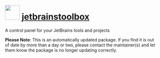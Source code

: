 # <img src="https://cdn.jsdelivr.net/gh/mkevenaar/chocolatey-packages@6a666668129f7e2880d7b5d466fd86e9768eda4d/icons/jetbrainstoolbox.png" width="48" height="48"/> [jetbrainstoolbox](https://chocolatey.org/packages/jetbrainstoolbox)

A control panel for your JetBrains tools and projects

**Please Note**: This is an automatically updated package. If you find it is
out of date by more than a day or two, please contact the maintainer(s) and
let them know the package is no longer updating correctly.

